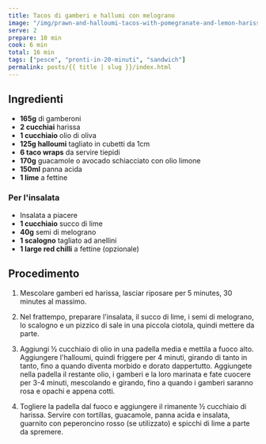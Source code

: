 ```yaml
---
title: Tacos di gamberi e hallumi con melograno
image: "/img/prawn-and-halloumi-tacos-with-pomegranate-and-lemon-harissa.webp"
serve: 2
prepare: 10 min
cook: 6 min
total: 16 min
tags: ["pesce", "pronti-in-20-minuti", "sandwich"]
permalink: posts/{{ title | slug }}/index.html
---
```


## Ingredienti

- **165g** di gamberoni
- **2 cucchiai** harissa
- **1 cucchiaio** olio di oliva
- **125g halloumi**  tagliato in cubetti da 1cm
- **6 taco wraps** da servire tiepidi
- **170g** guacamole o avocado schiacciato con olio limone
- **150ml** panna acida
- **1 lime** a fettine

### Per l'insalata

- Insalata a piacere
- **1 cucchiaio** succo di lime
- **40g** semi di melograno
- **1 scalogno** tagliato ad anellini
- **1 large red chilli** a fettine (opzionale)

## Procedimento

1. Mescolare gamberi ed harissa, lasciar riposare per 5 minutes, 30 minutes al massimo.

2. Nel frattempo, preparare l'insalata, il succo di lime, i semi di melograno, lo scalogno e un pizzico di sale in una piccola ciotola, quindi mettere da parte.

3. Aggiungi ½ cucchiaio di olio in una padella media e mettila a fuoco alto. Aggiungere l'halloumi, quindi friggere per 4 minuti, girando di tanto in tanto, fino a quando diventa morbido e dorato dappertutto. Aggiungete nella padella il restante olio, i gamberi e la loro marinata e fate cuocere per 3-4 minuti, mescolando e girando, fino a quando i gamberi saranno rosa e opachi e appena cotti.

4. Togliere la padella dal fuoco e aggiungere il rimanente ½ cucchiaio di harissa. Servire con tortillas, guacamole, panna acida e insalata, guarnito con peperoncino rosso (se utilizzato) e spicchi di lime a parte da spremere.
